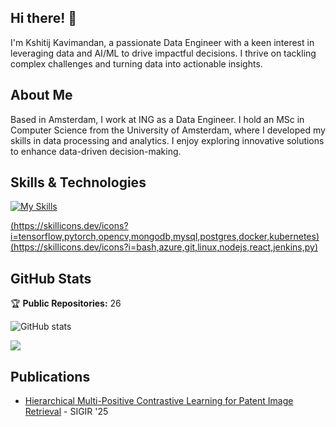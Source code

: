 ## Hi there! 👋

I'm Kshitij Kavimandan, a passionate Data Engineer with a keen interest in leveraging data and AI/ML to drive impactful decisions. I thrive on tackling complex challenges and turning data into actionable insights.

## About Me

Based in Amsterdam, I work at ING as a Data Engineer. I hold an MSc in Computer Science from the University of Amsterdam, where I developed my skills in data processing and analytics. I enjoy exploring innovative solutions to enhance data-driven decision-making.

## Skills & Technologies

[![My Skills](https://skillicons.dev/icons?i=tensorflow,pytorch,opencv,mongodb,mysql,postgres,docker,kubernetes,bash,azure,git,linux,nodejs,react,jenkins,py&perline=8)](https://skillicons.dev)

[(https://skillicons.dev/icons?i=tensorflow,pytorch,opencv,mongodb,mysql,postgres,docker,kubernetes)](https://skillicons.dev)
[(https://skillicons.dev/icons?i=bash,azure,git,linux,nodejs,react,jenkins,py)](https://skillicons.dev)

## GitHub Stats

🏆 **Public Repositories:** 26  

![GitHub stats](https://github-readme-stats.vercel.app/api?username=kshitij3188&show_icons=true&theme=radical)

![](https://github-readme-stats.vercel.app/api/top-langs/?username=kshitij3188&theme=radical&hide_border=true&include_all_commits=false&count_private=false&layout=compact)

## Publications

- [Hierarchical Multi-Positive Contrastive Learning for Patent Image Retrieval](https://arxiv.org/abs/2506.13496) - SIGIR '25
